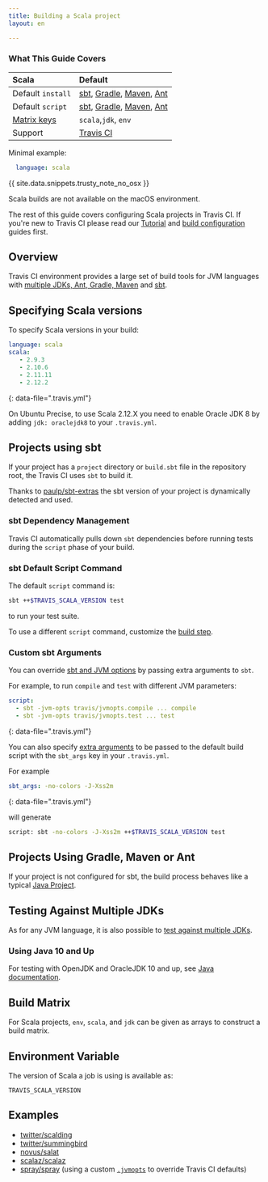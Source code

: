```yaml
---
title: Building a Scala project
layout: en

---
```


### What This Guide Covers

<aside markdown="block" class="ataglance">

| Scala                        | Default                                                                                                                                                                                                                 |
|:-----------------------------|:------------------------------------------------------------------------------------------------------------------------------------------------------------------------------------------------------------------------|
| Default `install`            | [sbt](#sbt-dependency-management), [Gradle](/user/languages/java/#gradle-dependency-management), [Maven](/user/languages/java/#maven-dependency-management), [Ant](/user/languages/java/#ant-dependency-management)     |
| Default `script`             | [sbt](#sbt-default-script-command), [Gradle](/user/languages/java/#gradle-default-script-command), [Maven](/user/languages/java/#maven-default-script-command), [Ant](/user/languages/java/#ant-default-script-command) |
| [Matrix keys](#build-matrix) | `scala`,`jdk`, `env`                                                                                                                                                                                                    |
| Support                      | [Travis CI](mailto:support@travis-ci.com)                                                                                                                                                                               |

Minimal example:

```yaml
  language: scala
```
</aside>

{{ site.data.snippets.trusty_note_no_osx }}

Scala builds are not available on the macOS environment.

The rest of this guide covers configuring Scala projects in Travis CI. If you're
new to Travis CI please read our [Tutorial](/user/tutorial/) and
[build configuration](/user/customizing-the-build/) guides first.

## Overview

Travis CI environment provides a large set of build tools for JVM languages with
[multiple JDKs, Ant, Gradle, Maven](/user/languages/java/#overview) and
[sbt](http://www.scala-sbt.org).

## Specifying Scala versions

To specify Scala versions in your build:

```yaml
language: scala
scala:
   - 2.9.3
   - 2.10.6
   - 2.11.11
   - 2.12.2
```
{: data-file=".travis.yml"}

On Ubuntu Precise, to use Scala 2.12.X you need to enable Oracle JDK 8 by adding `jdk: oraclejdk8` to your `.travis.yml`.

## Projects using sbt

If your project has a `project` directory or `build.sbt` file in the repository
root, the Travis CI uses `sbt` to build it.

Thanks to [paulp/sbt-extras](https://github.com/paulp/sbt-extras) the sbt
version of your project is dynamically detected and used.

### sbt Dependency Management

Travis CI automatically pulls down `sbt` dependencies before running
tests during the `script` phase of your build.

### sbt Default Script Command

The default `script` command is:

```bash
sbt ++$TRAVIS_SCALA_VERSION test
```

to run your test suite.

To use a different `script` command, customize the
[build step](/user/job-lifecycle/#customizing-the-build-phase).

### Custom sbt Arguments

You can override [sbt and JVM options](https://github.com/paulp/sbt-extras#sbt--h)
by passing extra arguments to `sbt`.

For example, to run `compile` and `test` with different JVM parameters:

```yaml
script:
  - sbt -jvm-opts travis/jvmopts.compile ... compile
  - sbt -jvm-opts travis/jvmopts.test ... test
```
{: data-file=".travis.yml"}

You can also specify [extra
arguments](https://github.com/paulp/sbt-extras#sbt--h) to be passed to the
default build script with the `sbt_args` key in your `.travis.yml`.

For example

```yaml
sbt_args: -no-colors -J-Xss2m
```
{: data-file=".travis.yml"}

will generate

```bash
script: sbt -no-colors -J-Xss2m ++$TRAVIS_SCALA_VERSION test
```

## Projects Using Gradle, Maven or Ant

If your project is not configured for sbt, the build process behaves like a
typical [Java Project](/user/languages/java).

## Testing Against Multiple JDKs

As for any JVM language, it is also possible to [test against multiple
JDKs](/user/languages/java/#testing-against-multiple-jdks).

### Using Java 10 and Up

For testing with OpenJDK and OracleJDK 10 and up, see
[Java documentation](/user/languages/java/#using-java-10-and-later).

## Build Matrix

For Scala projects, `env`, `scala`, and `jdk` can be given as arrays
to construct a build matrix.

## Environment Variable

The version of Scala a job is using is available as:

```
TRAVIS_SCALA_VERSION
```

## Examples

- [twitter/scalding](https://github.com/twitter/scalding/blob/master/.travis.yml)
- [twitter/summingbird](https://github.com/twitter/summingbird/blob/master/.travis.yml)
- [novus/salat](https://github.com/novus/salat/blob/master/.travis.yml)
- [scalaz/scalaz](https://github.com/scalaz/scalaz/blob/scalaz-seven/.travis.yml)
- [spray/spray](https://github.com/spray/spray/blob/master/.travis.yml) (using a custom [`.jvmopts`](https://github.com/spray/spray/blob/master/.jvmopts) to override Travis CI defaults)
